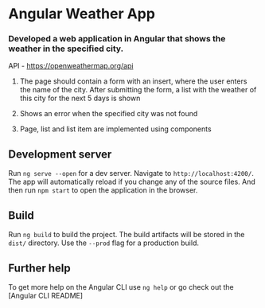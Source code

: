 # Angular Weather App

### Developed a web application in Angular that shows the weather in the specified city.


  API - https://openweathermap.org/api
  
  1. The page should contain a form with an insert, where the user enters the name of the city. After submitting the form, a list with the weather of this city for the next 5 days is shown
  
  2. Shows an error when the specified city was not found
  
  3. Page, list and list item are implemented using components

## Development server

Run `ng serve --open` for a dev server. Navigate to `http://localhost:4200/`. The app will automatically reload if you change any of the source files. And then run `npm start` to open the application in the browser. 


## Build

Run `ng build` to build the project. The build artifacts will be stored in the `dist/` directory. Use the `--prod` flag for a production build.


## Further help

To get more help on the Angular CLI use `ng help` or go check out the [Angular CLI README]
